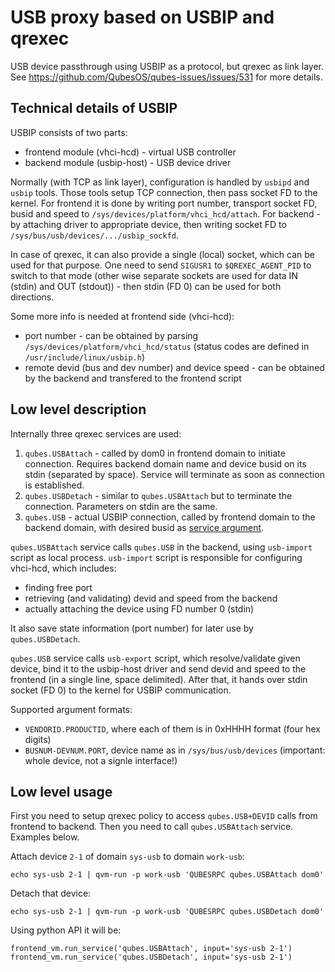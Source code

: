 USB proxy based on USBIP and qrexec
===================================

USB device passthrough using USBIP as a protocol, but qrexec as link layer.
See https://github.com/QubesOS/qubes-issues/issues/531 for more details.


Technical details of USBIP
--------------------------

USBIP consists of two parts:

- frontend module (vhci-hcd) - virtual USB controller
- backend module (usbip-host) - USB device driver

Normally (with TCP as link layer), configuration is handled by `usbipd` and
`usbip` tools. Those tools setup TCP connection, then pass socket FD to the
kernel.
For frontend it is done by writing port number, transport socket FD, busid and
speed to `/sys/devices/platform/vhci_hcd/attach`. For backend - by attaching
driver to appropriate device, then writing socket FD to
`/sys/bus/usb/devices/.../usbip_sockfd`.

In case of qrexec, it can also provide a single (local) socket, which can be
used for that purpose. One need to send `SIGUSR1` to `$QREXEC_AGENT_PID` to
switch to that mode (other wise separate sockets are used for data IN (stdin)
and OUT (stdout)) - then stdin (FD 0) can be used for both directions.

Some more info is needed at frontend side (vhci-hcd):

 - port number - can be obtained by parsing
`/sys/devices/platform/vhci_hcd/status` (status codes are defined in
`/usr/include/linux/usbip.h`)
 - remote devid (bus and dev number) and device speed - can be obtained by the
 backend and transfered to the frontend script


Low level description
---------------------

Internally three qrexec services are used:

1. `qubes.USBAttach` - called by dom0 in frontend domain to initiate
   connection. Requires backend domain name and device busid on its stdin
   (separated by space). Service will terminate as soon as connection is
   established.
2. `qubes.USBDetach` - similar to `qubes.USBAttach` but to terminate the
   connection. Parameters on stdin are the same.
3. `qubes.USB` - actual USBIP connection, called by frontend domain to the
   backend domain, with desired busid as 
   [service argument](https://github.com/QubesOS/qubes-issues/issues/1876).


`qubes.USBAttach` service calls `qubes.USB` in the backend, using `usb-import`
script as local process. `usb-import` script is responsible for configuring vhci-hcd,
which includes:

- finding free port
- retrieving (and validating) devid and speed from the backend
- actually attaching the device using FD number 0 (stdin)

It also save state information (port number) for later use by `qubes.USBDetach`.

`qubes.USB` service calls `usb-export` script, which resolve/validate given
device, bind it to the usbip-host driver and send devid and speed to the
frontend (in a single line, space delimited). After that, it hands over stdin
socket (FD 0) to the kernel for USBIP communication. 

Supported argument formats:
 - `VENDORID.PRODUCTID`, where each of them is in 0xHHHH format (four hex digits)
 - `BUSNUM-DEVNUM.PORT`, device name as in `/sys/bus/usb/devices` (important:
   whole device, not a signle interface!)

Low level usage
---------------

First you need to setup qrexec policy to access `qubes.USB+DEVID` calls from
frontend to backend. Then you need to call `qubes.USBAttach` service. Examples
below.

Attach device `2-1` of domain `sys-usb` to domain `work-usb`:

    echo sys-usb 2-1 | qvm-run -p work-usb 'QUBESRPC qubes.USBAttach dom0'

Detach that device:

    echo sys-usb 2-1 | qvm-run -p work-usb 'QUBESRPC qubes.USBDetach dom0'


Using python API it will be:

    frontend_vm.run_service('qubes.USBAttach', input='sys-usb 2-1')
    frontend_vm.run_service('qubes.USBDetach', input='sys-usb 2-1')

